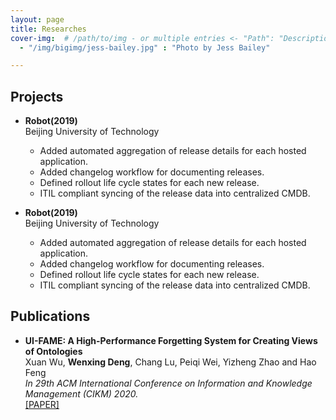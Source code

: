```yaml
---
layout: page
title: Researches
cover-img:	# /path/to/img - or multiple entries <- "Path": "Description">
  - "/img/bigimg/jess-bailey.jpg" : "Photo by Jess Bailey"

---
```

## <i class="fa fa-cubes" aria-hidden="true"></i> Projects  

* **Robot(2019)**  
  Beijing University of Technology

  - Added automated aggregation of release details for each hosted application.
  - Added changelog workflow for documenting releases.
  - Defined rollout life cycle states for each new release.
  - ITIL compliant syncing of the release data into centralized CMDB. 

* **Robot(2019)**  
  Beijing University of Technology

  - Added automated aggregation of release details for each hosted application.
  - Added changelog workflow for documenting releases.
  - Defined rollout life cycle states for each new release.
  - ITIL compliant syncing of the release data into centralized CMDB.     


## <i class="fa fa-align-left" aria-hidden="true"></i> Publications  


* **UI-FAME: A High-Performance Forgetting System for Creating Views of Ontologies**  
  Xuan Wu, **Wenxing Deng**, Chang Lu, Peiqi Wei, Yizheng Zhao and Hao Feng  
  _In 29th ACM International Conference on Information and Knowledge Management (CIKM) 2020._    
  [[PAPER]](/pub/CIKM_2020_paper_2000.pdf)
  


